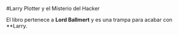 #Larry Plotter y el Misterio del Hacker

El libro pertenece a **Lord Ballmert** y es una trampa para acabar con **Larry.
